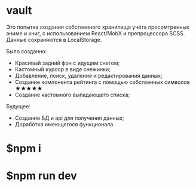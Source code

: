 # vault
Это попытка создания собственного хранилища учёта просомтренных аниме и книг, с использованием React/MobX и препроцессора SCSS. Данные сохраняются в LocalStorage.

Было созданно:
- Красивый задний фон с идущим снегом;
- Кастомный курсор в виде снежинки;
- Добавление, поиск, удаление и редактирования данных;
- Создание компонента рейтинга с помощью собственных символов ★★★★★
- Создание кастомного выпадающего списка;

Будущее:
- Создание БД и api для получения данных;
- Доработка имеющегося функционала

# $npm i
# $npm run dev
